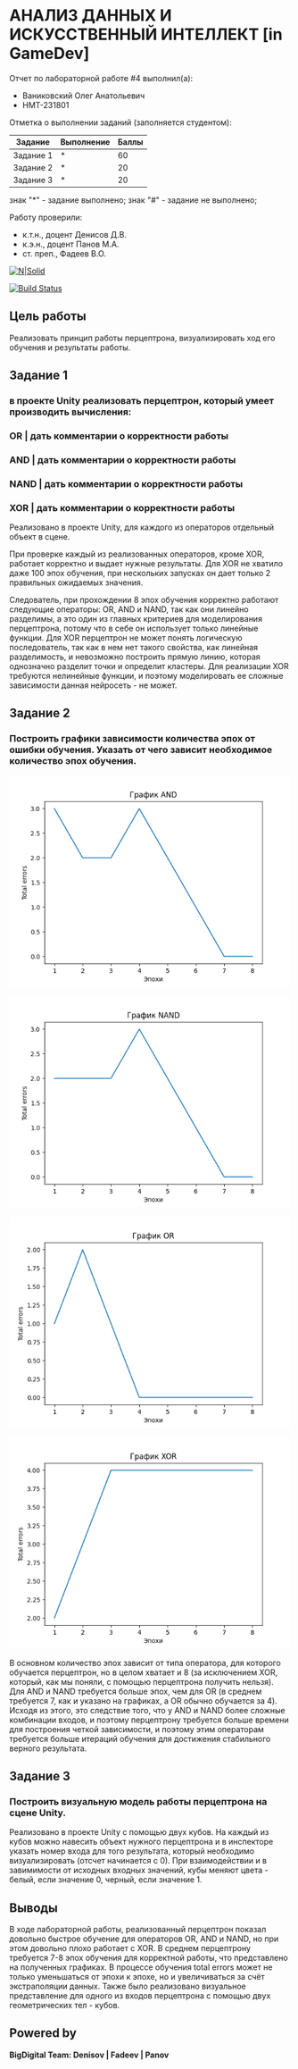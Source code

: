 # АНАЛИЗ ДАННЫХ И ИСКУССТВЕННЫЙ ИНТЕЛЛЕКТ [in GameDev]
Отчет по лабораторной работе #4 выполнил(а):
- Ваниковский Олег Анатольевич
- НМТ-231801

Отметка о выполнении заданий (заполняется студентом):

| Задание | Выполнение | Баллы |
| ------ | ------ | ------ |
| Задание 1 | * | 60 |
| Задание 2 | * | 20 |
| Задание 3 | * | 20 |

знак "*" - задание выполнено; знак "#" - задание не выполнено;

Работу проверили:
- к.т.н., доцент Денисов Д.В.
- к.э.н., доцент Панов М.А.
- ст. преп., Фадеев В.О.

[![N|Solid](https://cldup.com/dTxpPi9lDf.thumb.png)](https://nodesource.com/products/nsolid)

[![Build Status](https://travis-ci.org/joemccann/dillinger.svg?branch=master)](https://travis-ci.org/joemccann/dillinger)

## Цель работы
Реализовать принцип работы перцептрона, визуализировать ход его обучения и результаты работы.


## Задание 1
### в проекте Unity реализовать перцептрон, который умеет производить вычисления:

### OR | дать комментарии о корректности работы

### AND | дать комментарии о корректности работы

### NAND | дать комментарии о корректности работы

### XOR | дать комментарии о корректности работы


Реализовано в проекте Unity, для каждого из операторов отдельный объект в сцене.

При проверке каждый из реализованных операторов, кроме XOR, работает корректно и выдает нужные результаты. Для XOR не хватило даже 100 эпох обучения, при нескольких запусках он дает только 2 правильных ожидаемых значения. 

Следователь, при прохождении 8 эпох обучения корректно работают следующие операторы: OR, AND и NAND, так как они линейно разделимы, а это один из главных критериев для моделирования перцептрона, потому что в себе он использует только линейные функции. Для XOR перцептрон не может понять логическую последователь, так как в нем нет такого свойства, как линейная разделимость, и невозможно построить прямую линию, которая однозначно разделит точки и определит кластеры. Для реализации XOR требуются нелинейные функции, и поэтому моделировать ее сложные зависимости данная нейросеть - не может. 


## Задание 2
### Построить графики зависимости количества эпох от ошибки  обучения. Указать от чего зависит необходимое количество эпох обучения.

![task 2](https://github.com/kurlyushonok/DA-in-GameDev-lab4/blob/main/graphs/AND.png)

![task 2](https://github.com/kurlyushonok/DA-in-GameDev-lab4/blob/main/graphs/NAND.png)

![task 2](https://github.com/kurlyushonok/DA-in-GameDev-lab4/blob/main/graphs/OR.png)

![task 2](https://github.com/kurlyushonok/DA-in-GameDev-lab4/blob/main/graphs/XOR.png)


В основном количество эпох зависит от типа оператора, для которого обучается перцептрон, но в целом хватает и 8 (за исключением XOR, который, как мы поняли, с помощью перцептрона получить нельзя). Для AND и NAND требуется больше эпох, чем для OR (в среднем требуется 7, как и указано на графиках, а OR обычно обучается за 4). Исходя из этого, это следствие того, что у AND и NAND более сложные комбинации входов, и поэтому перцептрону требуется больше времени для построения четкой зависимости, и поэтому этим операторам требуется больше итераций обучения для достижения стабильного верного результата.


## Задание 3
### Построить визуальную модель работы перцептрона на сцене Unity.

Реализовано в проекте Unity с помощью двух кубов. На каждый из кубов можно навесить объект нужного перцептрона и в инспекторе указать номер входа для того результата, который необходимо визуализировать (отсчет начинается с 0). При взаимодействии и в завимимости от исходных входных значений, кубы меняют цвета - белый, если значение 0, черный, если значение 1.


## Выводы

В ходе лабораторной работы, реализованный перцептрон показал довольно быстрое обучение для операторов OR, AND и NAND, но при этом довольно плохо работает с XOR. В среднем перцептрону требуется 7-8 эпох обучения для корректной работы, что представлено на полученных графиках. В процессе обучения total errors может не только уменьшаться от эпохи к эпохе, но и увеличиваться за счёт экстраполяции данных. Также было реализовано визуальное представление для одного из входов перцептрона с помощью двух геометрических тел - кубов.


## Powered by

**BigDigital Team: Denisov | Fadeev | Panov**
